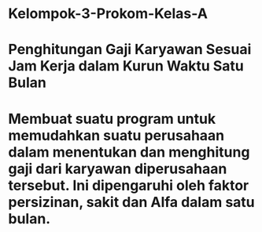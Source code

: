 # Kelompok-3-Prokom-Kelas-A
# Penghitungan Gaji Karyawan Sesuai Jam Kerja dalam Kurun Waktu Satu Bulan
# Membuat suatu program untuk memudahkan suatu perusahaan dalam menentukan dan menghitung gaji dari karyawan diperusahaan tersebut. Ini dipengaruhi oleh faktor persizinan, sakit dan Alfa dalam satu bulan.
